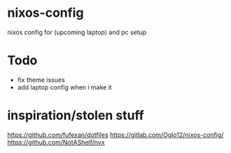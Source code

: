 # nixos-config
nixos config for (upcoming laptop) and pc setup
# Todo
* fix theme issues
* add laptop config when i make it

# inspiration/stolen stuff
https://github.com/fufexan/dotfiles
https://gitlab.com/Oglo12/nixos-config/
https://github.com/NotAShelf/nyx



